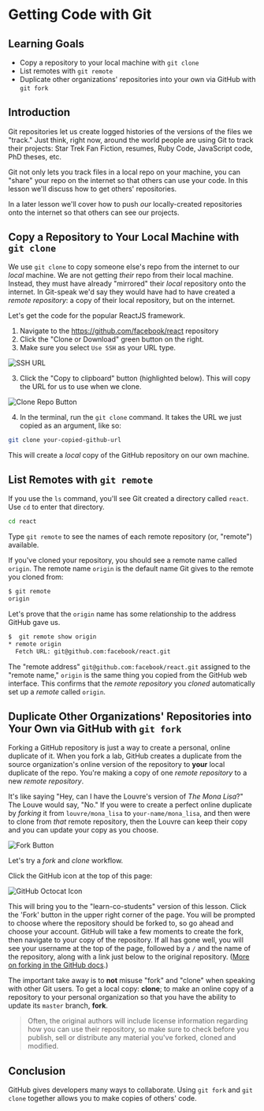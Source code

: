 # Getting Code with Git

## Learning Goals

- Copy a repository to your local machine with `git clone`
- List remotes with `git remote`
- Duplicate other organizations' repositories into your own via GitHub with `git fork` 

## Introduction

Git repositories let us create logged histories of the versions of the files
we "track." Just think, right now, around the world people are using Git
to track their projects: Star Trek Fan Fiction, resumes, Ruby Code, JavaScript
code, PhD theses, etc.

Git not only lets you track files in a local repo on your machine, you can "share"
your repo on the internet so that others can use your code. In this lesson
we'll discuss how to get others' repositories.

In a later lesson we'll cover how to push _our_ locally-created repositories onto the
internet so that others can see our projects.

## Copy a Repository to Your Local Machine with `git clone`

We use `git clone` to copy someone else's repo from the internet to our _local_ machine.
We are not getting _their_ repo from their local machine. Instead, they must have
already "mirrored" their _local_ repository onto the internet. In Git-speak we'd say
they would have had to have created a _remote repository_: a copy of their local repository,
but on the internet.

Let's get the code for the popular ReactJS framework.

1. Navigate to the https://github.com/facebook/react repository
2. Click the "Clone or Download" green button on the right.
2. Make sure you select `Use SSH` as your URL type.

![SSH URL](https://files.readme.io/UgsI2ndmR2aH5ky5G1OA_GitHub%20-%20SSH%20-%201.png)

3. Click the "Copy to clipboard" button (highlighted below). This will copy the
URL for us to use when we clone.

![Clone Repo Button](http://readme-pics.s3.amazonaws.com/clone-repo-clone-url-button.png)

4. In the terminal,  run the
`git clone` command. It takes the URL we just copied as an argument, like so:

```bash
git clone your-copied-github-url
```

This will create a _local_ copy of the GitHub repository on our own machine.

## List Remotes with `git remote`

If you use the `ls` command, you'll see Git created a directory called
`react`. Use `cd` to enter that directory.

```bash
cd react
```

Type `git remote` to see the names of each remote repository (or, "remote") available.

If you've cloned your repository, you should see a remote name called `origin`. The remote
name `origin` is the default name Git gives to the remote you cloned from:

```bash
$ git remote
origin
```

Let's prove that the `origin` name has some relationship to the address GitHub gave us.

```bash
$  git remote show origin
* remote origin
  Fetch URL: git@github.com:facebook/react.git
```

The "remote address" `git@github.com:facebook/react.git` assigned to the
"remote name," `origin` is the same thing you copied from the
GitHub web interface. This confirms that the _remote repository_ you 
_cloned_ automatically set up a _remote_ called `origin`.

## Duplicate Other Organizations' Repositories into Your Own via GitHub with `git fork`

Forking a GitHub repository is just a way to create a personal, online duplicate
of it. When you fork a lab, GitHub creates a duplicate from the source
organization's online version of the repository to **your** local duplicate of
the repo. You're making a copy of one _remote repository_ to a new _remote
repository_.

It's like saying "Hey, can I have the Louvre's version of _The Mona Lisa_?" The
Louve would say, "No." If you were to create a perfect online duplicate by _forking_
it from `louvre/mona_lisa` to `your-name/mona_lisa`, and then were to clone
from _that_ remote repository, then the Louvre can keep their copy and you can
update your copy as you choose.

![Fork Button](http://readme-pics.s3.amazonaws.com/fork_button.jpg)

Let's try a _fork_ and _clone_ workflow.

Click the GitHub icon at the top of this page:

![GitHub Octocat Icon](https://flatiron-client-assets.s3.amazonaws.com/assets/github-learn-button.png)

This will bring you to the "learn-co-students" version of this lesson. Click the
'Fork' button in the upper right corner of the page. You will be prompted to
choose where the repository should be forked to, so go ahead and choose your
account. GitHub will take a few moments to create the fork, then navigate to
your copy of the repository. If all has gone well, you will see your username at
the top of the page, followed by a `/` and the name of the repository, along
with a link just below to the original repository. ([More on forking in the GitHub docs](https://help.github.com/enterprise/2.2/user/articles/fork-a-repo/).)

The important take away is to **not** misuse "fork" and "clone" when speaking
with other Git users. To get a local copy: **clone**; to make an online copy of
a repository to your personal organization so that you have the ability to
update its `master` branch, **fork**.

> Often, the original authors will include license information regarding how you
> can use their repository, so make sure to check before you publish, sell or
> distribute any material you've forked, cloned and modified.

## Conclusion

GitHub gives developers many ways to collaborate. Using `git fork` and `git
clone` together allows you to make copies of others' code.
